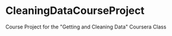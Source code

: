 CleaningDataCourseProject
=========================

Course Project for the "Getting and Cleaning Data" Coursera Class 
